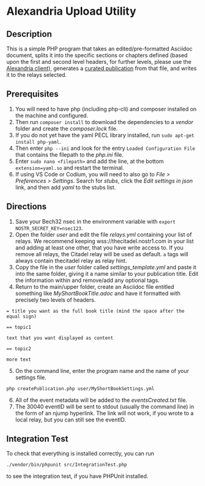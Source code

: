 # Alexandria Upload Utility

## Description

This is a simple PHP program that takes an edited/pre-formatted Asciidoc document, splits it into the specific sections or chapters defined (based upon the first and second level headers, for further levels, please use the [Alexandria client](https://gitcitadel.com/r/naddr1qvzqqqrhnypzplfq3m5v3u5r0q9f255fdeyz8nyac6lagssx8zy4wugxjs8ajf7pqy2hwumn8ghj7un9d3shjtnyv9kh2uewd9hj7qq2g9kx27rpdej8y6tpq7z4jt)), generates a [curated publication](https://github.com/nostr-protocol/nips/pull/1600) from that file, and writes it to the relays selected.

## Prerequisites

1. You will need to have php (including php-cli) and composer installed on the machine and configured.
2. Then run ```composer install``` to download the dependencies to a *vendor* folder and create the *composer.lock* file.
3. If you do not yet have the yaml PECL library installed, run 
```sudo apt-get install php-yaml```.
4. Then enter ```php --ini``` and look for the entry ```Loaded Configuration File``` that contains the filepath to the *php.ini* file.
5. Enter ```sudo nano <filepath>``` and add the line, at the bottom ```extension=yaml.so``` and restart the terminal.
6. If using VS Code or Codium, you will need to also go to *File > Preferences > Settings*. Search for *stubs*, click the *Edit settings in json* link, and then add *yaml* to the stubs list.

## Directions

1. Save your Bech32 nsec in the environment variable with `export NOSTR_SECRET_KEY=nsec123`.
2. Open the folder *user* and edit the file *relays.yml* containing your list of relays. We recommend keeping wss://thecitadel.nostr1.com in your list and adding at least one other, that you have write access to. If you remove all relays, the Citadel relay will be used as default. ```a``` tags will always contain thecitadel relay as relay hint.
3. Copy the file in the *user* folder called *settings_template.yml* and paste it into the same folder, giving it a name similar to your publication title. Edit the information within and remove/add any optional tags.
4. Return to the main/upper folder, create an Asciidoc file entitled something like *MyShortBookTitle.adoc* and have it formatted with precisely two levels of headers.

```
= title you want as the full book title (mind the space after the equal sign)

== topic1

text that you want displayed as content

== topic2

more text
```

5. On the command line, enter the program name and the name of your settings file.

```php createPublication.php user/MyShortBookSettings.yml```

6. All of the event metadata will be added to the *eventsCreated.txt* file.
8. The 30040 eventID will be sent to stdout (usually the command line) in the form of an njump hyperlink. The link will not work, if you wrote to a local relay, but you can still see the eventID.

## Integration Test

To check that everything is installed correctly, you can run 

```
./vendor/bin/phpunit src/IntegrationTest.php
```

to see the integration test, if you have PHPUnit installed.